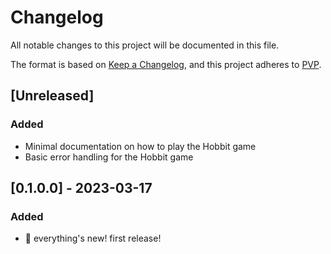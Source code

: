# Changelog

All notable changes to this project will be documented in this file.

The format is based on [Keep a Changelog](https://keepachangelog.com/en/1.1.0/),
and this project adheres to [PVP](https://pvp.haskell.org/).

## [Unreleased]

### Added

- Minimal documentation on how to play the Hobbit game
- Basic error handling for the Hobbit game

## [0.1.0.0] - 2023-03-17

### Added

- 🎉 everything's new! first release!
